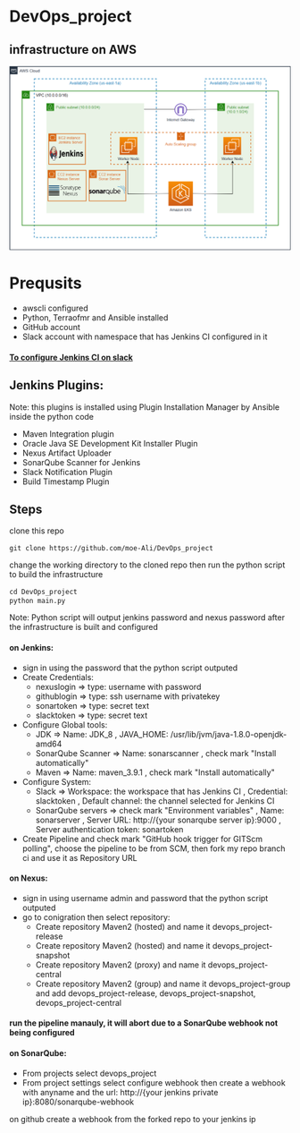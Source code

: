 # DevOps_project

## infrastructure on AWS
![aws_infra](https://github.com/moe-Ali/DevOps_project/blob/main/screenshots/aws_public.png)

# Prequsits
- awscli configured
- Python, Terraofmr and Ansible installed
- GitHub account
- Slack account with namespace that has Jenkins CI configured in it 
#### [To configure Jenkins CI on slack](https://slack.com/apps/A0F7VRFKN-jenkins-ci)
## Jenkins Plugins:
Note: this plugins is installed using Plugin Installation Manager by Ansible inside the python code
- Maven Integration plugin
- Oracle Java SE Development Kit Installer Plugin
- Nexus Artifact Uploader
- SonarQube Scanner for Jenkins
- Slack Notification Plugin
- Build Timestamp Plugin

## Steps
clone this repo
```
git clone https://github.com/moe-Ali/DevOps_project
```
change the working directory to the cloned repo then run the python script to build the infrastructure
```
cd DevOps_project
python main.py
```
Note: Python script will output jenkins password and nexus password after the infrastructure is built and configured
#### on Jenkins:
- sign in using the password that the python script outputed
- Create Credentials:
    - nexuslogin => type: username with password
    - githublogin => type: ssh username with privatekey
    - sonartoken => type: secret text
    - slacktoken => type: secret text
- Configure Global tools:
    - JDK => Name: JDK_8 , JAVA_HOME: /usr/lib/jvm/java-1.8.0-openjdk-amd64
    - SonarQube Scanner => Name: sonarscanner , check mark "Install automatically"
    - Maven => Name: maven_3.9.1 , check mark "Install automatically"
- Configure System:
    - Slack => Workspace: the workspace that has Jenkins CI , Credential: slacktoken , Default channel: the channel selected for Jenkins CI
    - SonarQube servers => check mark "Environment variables" , Name: sonarserver , Server URL: http://{your sonarqube server ip}:9000 , Server authentication token: sonartoken
- Create Pipeline and check mark "GitHub hook trigger for GITScm polling", choose the pipeline to be from SCM, then fork my repo branch ci and use it as Repository URL
#### on Nexus:
- sign in using username admin and password that the python script outputed
- go to conigration then select repository:
    - Create repository Maven2 (hosted) and name it devops_project-release
    - Create repository Maven2 (hosted) and name it devops_project-snapshot
    - Create repository Maven2 (proxy) and name it devops_project-central
    - Create repository Maven2 (group) and name it devops_project-group and add devops_project-release, devops_project-snapshot, devops_project-central

#### run the pipeline manauly, it will abort due to a SonarQube webhook not being configured
#### on SonarQube:
- From projects select devops_project
- From project settings select configure webhook then create a webhook with anyname and the url: http://{your jenkins private ip}:8080/sonarqube-webhook

on github create a webhook from the forked repo to your jenkins ip

